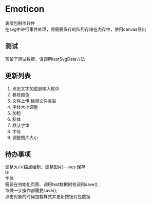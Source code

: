 # Emoticon
表情包制作软件  
在svg中进行事件处理，将需要保存的队列存储在内存中，使用canvas导出  


## 测试
预留了测试数据，请调用testSvgData方法

## 更新列表
1. 点击文字加载到输入框中
2. 移除颜色
3. 文件上传,检测文件类型
4. 字体大小调整
5. 加粗
6. 斜体 
7. 默认字体
8. 字号
9. 调整图片大小
## 待办事项
调整大小(锚点绘制、调整图片)--ives
保存  
UI  
字体  
需要在初始化页面、调用test数据时候调用save();  
每做一步操作都需要save();  
点击对象的时候加载样式并更新按钮对应数据  
